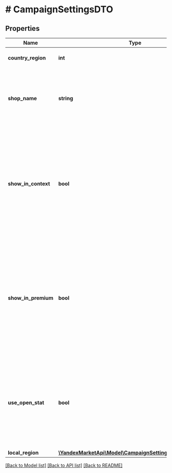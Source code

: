 # # CampaignSettingsDTO

## Properties

Name | Type | Description | Notes
------------ | ------------- | ------------- | -------------
**country_region** | **int** | Идентификатор региона, в котором находится магазин. | [optional]
**shop_name** | **string** | Наименование магазина на Яндекс Маркете. Если наименование отсутствует, значение параметра выводится — &#x60;null&#x60;. | [optional]
**show_in_context** | **bool** | Признак размещения магазина на сайтах партнеров Яндекс Дистрибуции. Возможные значения: * &#x60;false&#x60; — магазин не размещен на сайтах партнеров Яндекс Дистрибуции. * &#x60;true&#x60; — магазин размещен на сайтах партнеров Яндекс Дистрибуции. | [optional]
**show_in_premium** | **bool** | Признак показа предложений магазина в рекламном блоке над результатами поиска (Спецразмещение). Возможные значения: * &#x60;false&#x60; — предложения не показываются в блоке Спецразмещения. * &#x60;true&#x60; — предложения показываются в блоке Спецразмещения. | [optional]
**use_open_stat** | **bool** | Признак использования внешней интернет-статистики. Возможные значения: * &#x60;false&#x60; — внешняя интернет-статистика не используется. * &#x60;true&#x60; — внешняя интернет-статистика используется. | [optional]
**local_region** | [**\YandexMarketApi\Model\CampaignSettingsLocalRegionDTO**](CampaignSettingsLocalRegionDTO.md) |  | [optional]

[[Back to Model list]](../../README.md#models) [[Back to API list]](../../README.md#endpoints) [[Back to README]](../../README.md)
